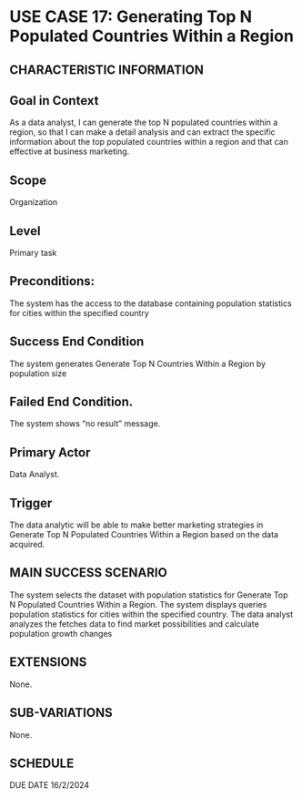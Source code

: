 # USE CASE 17: Generating Top N Populated Countries Within a Region
## CHARACTERISTIC INFORMATION
## Goal in Context
As a data analyst, I can generate the top N populated countries within a region, so that I can make a detail analysis and can extract the specific information about the top populated countries within a region and that can effective at business marketing.
## Scope
Organization
## Level
Primary task
## Preconditions:
The system has the access to the database containing population statistics for cities within the specified country
## Success End Condition
The system generates Generate Top N Countries Within a Region by population size
## Failed End Condition.
The system shows “no result” message.
## Primary Actor
Data Analyst.
## Trigger
The data analytic will be able to make better marketing strategies in Generate Top N Populated Countries Within a Region based on the data acquired.
## MAIN SUCCESS SCENARIO
The system selects the dataset with population statistics for Generate Top N Populated Countries Within a Region.
The system displays queries population statistics for cities within the specified country.
The data analyst analyzes the fetches data to find market possibilities and calculate population growth changes
## EXTENSIONS
None.
## SUB-VARIATIONS
None.
## SCHEDULE
DUE DATE
16/2/2024